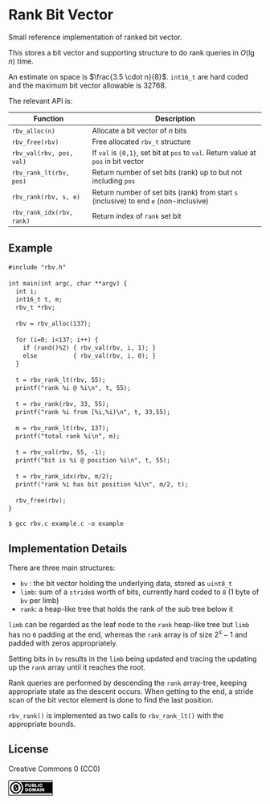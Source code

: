 Rank Bit Vector
===

Small reference implementation of ranked bit vector.

This stores a bit vector and supporting structure to do rank queries in $O(\lg n)$ time.

An estimate on space is $\frac{3.5 \cdot n}{8}$.
`int16_t` are hard coded and the maximum bit vector allowable is 32768.

The relevant API is:

| Function | Description |
|---|---|
| `rbv_alloc(n)` | Allocate a bit vector of $n$ bits |
| `rbv_free(rbv)` | Free allocated `rbv_t` structure |
| `rbv_val(rbv, pos, val)` | If `val` is `{0,1}`, set bit at `pos` to `val`. Return value at `pos` in bit vector |
| `rbv_rank_lt(rbv, pos)` | Return number of set bits (rank) up to but not including `pos` |
| `rbv_rank(rbv, s, e)` | Return number of set bits (rank) from start `s` (inclusive) to end `e` (non-inclusive) |
| `rbv_rank_idx(rbv, rank)` | Return index of `rank` set bit |

Example
---

```
#include "rbv.h"

int main(int argc, char **argv) {
  int i;
  int16_t t, m;
  rbv_t *rbv;

  rbv = rbv_alloc(137);

  for (i=0; i<137; i++) {
    if (rand()%2) { rbv_val(rbv, i, 1); }
    else          { rbv_val(rbv, i, 0); }
  }

  t = rbv_rank_lt(rbv, 55);
  printf("rank %i @ %i\n", t, 55);

  t = rbv_rank(rbv, 33, 55);
  printf("rank %i from [%i,%i)\n", t, 33,55);

  m = rbv_rank_lt(rbv, 137);
  printf("total rank %i\n", m);

  t = rbv_val(rbv, 55, -1);
  printf("bit is %i @ position %i\n", t, 55);

  t = rbv_rank_idx(rbv, m/2);
  printf("rank %i has bit position %i\n", m/2, t);

  rbv_free(rbv);
}
```

```
$ gcc rbv.c example.c -o example
```

Implementation Details
---

There are three main structures:

* `bv` : the bit vector holding the underlying data, stored as `uint8_t`
* `limb`: sum of  a `stride`s worth of bits, currently hard coded to `8` (1 byte of `bv` per limb)
* `rank`: a heap-like tree that holds the rank of the sub tree below it

`limb` can be regarded as the leaf node to the `rank` heap-like tree but `limb` has no `0` padding at the end,
whereas the `rank` array is of size $2^{s}-1$ and padded with zeros appropriately.

Setting bits in `bv` results in the `limb` being updated and tracing the updating up the `rank` array
until it reaches the root.

Rank queries are performed by descending the `rank` array-tree, keeping appropriate state as the descent
occurs.
When getting to the end, a stride scan of the bit vector element is done to find the last position.

`rbv_rank()` is implemented as two calls to `rbv_rank_lt()` with the appropriate bounds.

License
---

Creative Commons 0 (CC0) 

![cc0](../img/cc0_88x31.png)

